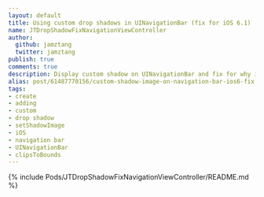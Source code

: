 ```yaml
--- 
layout: default
title: Using custom drop shadows in UINavigationBar (fix for iOS 6.1)
name: JTDropShadowFixNavigationViewController
author: 
  github: jamztang
  twitter: jamztang
publish: true
comments: true
description: Display custom shadow on UINavigationBar and fix for why it doesn't show up on iOS 6
alias: post/61487770156/custom-shadow-image-on-navigation-bar-ios6-fix
tags:
- create
- adding
- custom
- drop shadow
- setShadowImage
- iOS
- navigation bar
- UINavigationBar
- clipsToBounds
---
```


{% include Pods/JTDropShadowFixNavigationViewController/README.md %}
